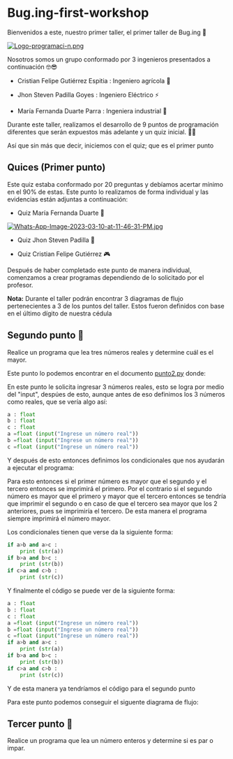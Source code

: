 # Bug.ing-first-workshop

Bienvenidos a este, nuestro primer taller, el primer taller de Bug.ing 🐞

[![Logo-programaci-n.png](https://i.postimg.cc/d0grbQKt/Logo-programaci-n.png)](https://postimg.cc/d7mhdY1z)

Nosotros somos un grupo conformado por 3 ingenieros presentados a continuación 🤓😎

+ Cristian Felipe Gutiérrez Espitia : Ingeniero agrícola 🌾

+ Jhon Steven Padilla Goyes : Ingeniero Eléctrico ⚡

+ María Fernanda Duarte Parra : Ingeniera industrial 🏢

Durante este taller, realizamos el desarrollo de 9 puntos de programación diferentes que serán expuestos más adelante y un quiz inicial. 😶‍🌫️

Así que sin más que decir, iniciemos con el quiz; que es el primer punto

## Quices (Primer punto)

Este quiz estaba conformado por 20 preguntas y debíamos acertar mínimo en el 90% de estas. Este punto lo realizamos de forma individual y las evidencias están adjuntas a continuación:

+ Quiz María Fernanda Duarte 🌺

[![Whats-App-Image-2023-03-10-at-11-46-31-PM.jpg](https://i.postimg.cc/8CGjMFDv/Whats-App-Image-2023-03-10-at-11-46-31-PM.jpg)](https://postimg.cc/Xr2j0YrN)

+ Quiz Jhon Steven Padilla 🎼



+ Quiz Cristian Felipe Gutiérrez 🎮



Después de haber completado este punto de manera individual, comenzamos a crear programas dependiendo de lo solicitado por el profesor.


**Nota:** Durante el taller podrán encontrar 3 diagramas de flujo pertenecientes a 3 de los puntos del taller. Estos fueron definidos con base en el último dígito de nuestra cédula

## Segundo punto 🧮

Realice un programa que lea tres números reales y determine cuál es el mayor.

Este punto lo podemos encontrar en el documento [punto2.py](/punto2.py) donde:

En este punto le solicita ingresar 3 números reales, esto se logra por medio del "input", despúes de esto, aunque antes de eso definimos los 3 números como reales, que se vería algo así:

``` python
a : float
b : float
c : float
a =float (input("Ingrese un número real"))
b =float (input("Ingrese un número real"))
c =float (input("Ingrese un número real"))
```

Y después de esto entonces definimos los condicionales que nos ayudarán a ejecutar el programa:

Para esto entonces si el primer número es mayor que el segundo y el tercero entonces se imprimirá el primero. Por el contrario si el segundo número es mayor que el primero y mayor que el tercero entonces se tendría que imprimir el segundo o en caso de que el tercero sea mayor que los 2 anteriores, pues se imprimiría el tercero. De esta manera el programa siempre imprimirá el número mayor. 

Los condicionales tienen que verse da la siguiente forma:

``` python
if a>b and a>c :
    print (str(a))
if b>a and b>c : 
    print (str(b))
if c>a and c>b :
    print (str(c))
```

Y finalmente el código se puede ver de la siguiente forma:


``` python
a : float
b : float
c : float
a =float (input("Ingrese un número real"))
b =float (input("Ingrese un número real"))
c =float (input("Ingrese un número real"))
if a>b and a>c :
    print (str(a))
if b>a and b>c : 
    print (str(b))
if c>a and c>b :
    print (str(c))
```

Y de esta manera ya tendríamos el código para el segundo punto

Para este punto podemos conseguir el siguente diagrama de flujo:

## Tercer punto 👾

Realice un programa que lea un número enteros y determine si es par o impar.








